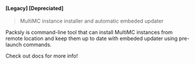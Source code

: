 ####  [Legacy] [Depreciated]

> MultiMC instance installer and automatic embeded updater

Packsly is command-line tool that can install MultiMC instances from remote location and keep them up to date with embeded updater using pre-launch commands.

Check out docs for more info!
